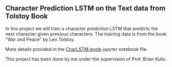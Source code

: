 ## Character Prediction LSTM on the Text data from Tolstoy Book

In this project we will train a character prediction LSTM that predicts the next character given previous characters. The training data is from the book "War and Peace" by Leo Tolstoy. 

More details provided in the [CharLSTM.ipynb](https://github.com/MehradSm/Character-Prediction-LSTM-on-Tolstoy-Story/blob/master/CharLSTM.ipynb) jupyter notebook file. 

This project has been done by me under the supervision of Prof. Brian Kulis. 

